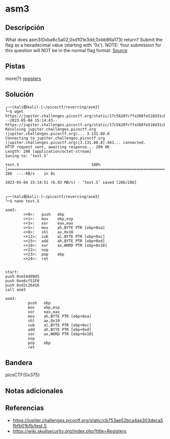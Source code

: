 # asm3

## Descripción

What does asm3(0xba6c5a02,0xd101e3dd,0xbb86a173) return? Submit the flag as a hexadecimal value (starting with '0x'). NOTE: Your submission for this question will NOT be in the normal flag format. [Source](https://jupiter.challenges.picoctf.org/static/cb753ae52bca4aa303deca5fbfb01bfb/test.S)

## Pistas

more(?) [registers](https://wiki.skullsecurity.org/index.php?title=Registers)

## Solución

```
┌──(kali㉿kali)-[~/picoctf/revercing/asm3]
└─$ wget https://jupiter.challenges.picoctf.org/static/17c5620fcffa388fe518d31cb4dd99a0/test.S                
--2023-05-04 15:14:43--  https://jupiter.challenges.picoctf.org/static/17c5620fcffa388fe518d31cb4dd99a0/test.S
Resolving jupiter.challenges.picoctf.org (jupiter.challenges.picoctf.org)... 3.131.60.8
Connecting to jupiter.challenges.picoctf.org (jupiter.challenges.picoctf.org)|3.131.60.8|:443... connected.
HTTP request sent, awaiting response... 200 OK
Length: 286 [application/octet-stream]
Saving to: ‘test.S’

test.S                                100%[======================================================================>]     286  --.-KB/s    in 0s      

2023-05-04 15:14:51 (6.93 MB/s) - ‘test.S’ saved [286/286]

                                                                                                                                                     
┌──(kali㉿kali)-[~/picoctf/revercing/asm3]
└─$ nano test.S   

asm3:
        <+0>:   push   ebp
        <+1>:   mov    ebp,esp
        <+3>:   xor    eax,eax
        <+5>:   mov    ah,BYTE PTR [ebp+0xa]
        <+8>:   shl    ax,0x10
        <+12>:  sub    al,BYTE PTR [ebp+0xc]
        <+15>:  add    ah,BYTE PTR [ebp+0xd]
        <+18>:  xor    ax,WORD PTR [ebp+0x10]
        <+22>:  nop
        <+23>:  pop    ebp
        <+24>:  ret  


start:
push 0xe54409d5
push 0xe6cf51F0
push 0xd2c26416
call asm3

asm3:
          push   ebp
          mov    ebp,esp
          xor    eax,eax
          mov    ah,BYTE PTR [ebp+0xa]
          shl    ax,0x10
          sub    al,BYTE PTR [ebp+0xc]
          add    ah,BYTE PTR [ebp+0xd]
          xor    ax,WORD PTR [ebp+0x10]
          nop
          pop    ebp
          ret  
```

## Bandera

picoCTF{0x375}

## Notas adicionales



## Referencias
- https://jupiter.challenges.picoctf.org/static/cb753ae52bca4aa303deca5fbfb01bfb/test.S
- https://wiki.skullsecurity.org/index.php?title=Registers
